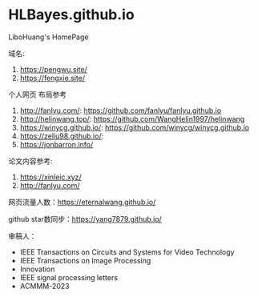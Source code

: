 # HLBayes.github.io

LiboHuang's HomePage

域名:
1. https://pengwu.site/
2. https://fengxie.site/

个人网页 布局参考

1. http://fanlyu.com/: https://github.com/fanlyu/fanlyu.github.io
2. http://helinwang.top/: https://github.com/WangHelin1997/helinwang
3. https://winycg.github.io/: https://github.com/winycg/winycg.github.io
4. https://zeliu98.github.io/:
5. https://jonbarron.info/

论文内容参考:

1. https://xinleic.xyz/
2. http://fanlyu.com/

网页流量人数：https://eternalwang.github.io/

github star数同步：https://yang7879.github.io/

审稿人：
- IEEE Transactions on Circuits and Systems for Video Technology
- IEEE Transactions on Image Processing
- Innovation
- IEEE signal processing letters
- ACMMM-2023 







